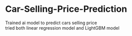# Car-Selling-Price-Prediction 
Trained ai model to predict cars selling price \
tried both linear regression model and LightGBM model
